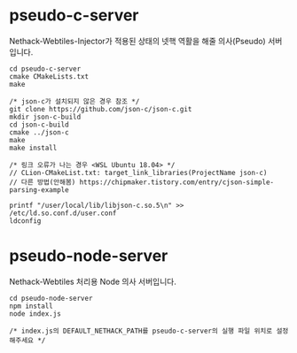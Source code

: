 # pseudo-c-server
Nethack-Webtiles-Injector가 적용된 상태의 넷핵 역활을 해줄 의사(Pseudo) 서버입니다.
```
cd pseudo-c-server
cmake CMakeLists.txt
make

/* json-c가 설치되지 않은 경우 참조 */
git clone https://github.com/json-c/json-c.git
mkdir json-c-build
cd json-c-build
cmake ../json-c 
make
make install

/* 링크 오류가 나는 경우 <WSL Ubuntu 18.04> */
// CLion-CMakeList.txt: target_link_libraries(ProjectName json-c)
// 다른 방법(안해봄) https://chipmaker.tistory.com/entry/cjson-simple-parsing-example

printf "/user/local/lib/libjson-c.so.5\n" >> /etc/ld.so.conf.d/user.conf
ldconfig
```

# pseudo-node-server
Nethack-Webtiles 처리용 Node 의사 서버입니다.

```
cd pseudo-node-server
npm install
node index.js

/* index.js의 DEFAULT_NETHACK_PATH를 pseudo-c-server의 실행 파일 위치로 설정해주세요 */
```